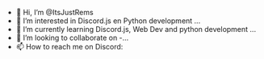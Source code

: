 - 👋 Hi, I’m @ItsJustRems
- 👀 I’m interested in Discord.js en Python development ...
- 🌱 I’m currently learning Discord.js, Web Dev and python development ...
- 💞️ I’m looking to collaborate on -...
- 📫 How to reach me on Discord: 

<!---
ItsJustRems/ItsJustRems is a ✨ special ✨ repository because its `README.md` (this file) appears on your GitHub profile.
You can click the Preview link to take a look at your changes.
--->
